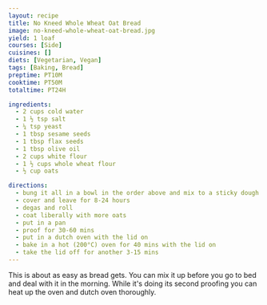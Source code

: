 ```yaml
---
layout: recipe
title: No Kneed Whole Wheat Oat Bread
image: no-kneed-whole-wheat-oat-bread.jpg
yield: 1 loaf
courses: [Side]
cuisines: []
diets: [Vegetarian, Vegan]
tags: [Baking, Bread]
preptime: PT10M
cooktime: PT50M
totaltime: PT24H

ingredients:
  - 2 cups cold water
  - 1 ½ tsp salt
  - ¼ tsp yeast
  - 1 tbsp sesame seeds
  - 1 tbsp flax seeds
  - 1 tbsp olive oil
  - 2 cups white flour
  - 1 ½ cups whole wheat flour
  - ½ cup oats

directions:
  - bung it all in a bowl in the order above and mix to a sticky dough
  - cover and leave for 8-24 hours
  - degas and roll
  - coat liberally with more oats
  - put in a pan
  - proof for 30-60 mins
  - put in a dutch oven with the lid on
  - bake in a hot (200°C) oven for 40 mins with the lid on
  - take the lid off for another 3-15 mins
---
```


This is about as easy as bread gets. You can mix it up before you go to bed and deal with it in the morning. While it's doing its second proofing you can heat up the oven and dutch oven thoroughly.
